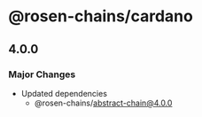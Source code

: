# @rosen-chains/cardano

## 4.0.0

### Major Changes

- Updated dependencies
  - @rosen-chains/abstract-chain@4.0.0
